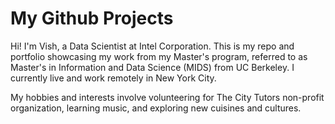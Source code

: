# My Github Projects

Hi! I'm Vish, a Data Scientist at Intel Corporation. This is my repo and portfolio showcasing my work from my Master's program, referred to as Master's in Information and Data Science (MIDS) from UC Berkeley. I currently live and work remotely in New York City.

My hobbies and interests involve volunteering for The City Tutors non-profit organization, learning music, and exploring new cuisines and cultures.
